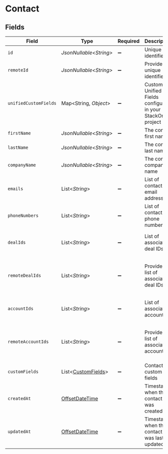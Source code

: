 # Contact


## Fields

| Field                                                                                        | Type                                                                                         | Required                                                                                     | Description                                                                                  | Example                                                                                      |
| -------------------------------------------------------------------------------------------- | -------------------------------------------------------------------------------------------- | -------------------------------------------------------------------------------------------- | -------------------------------------------------------------------------------------------- | -------------------------------------------------------------------------------------------- |
| `id`                                                                                         | *JsonNullable\<String>*                                                                      | :heavy_minus_sign:                                                                           | Unique identifier                                                                            | 8187e5da-dc77-475e-9949-af0f1fa4e4e3                                                         |
| `remoteId`                                                                                   | *JsonNullable\<String>*                                                                      | :heavy_minus_sign:                                                                           | Provider's unique identifier                                                                 | 8187e5da-dc77-475e-9949-af0f1fa4e4e3                                                         |
| `unifiedCustomFields`                                                                        | Map\<String, *Object*>                                                                       | :heavy_minus_sign:                                                                           | Custom Unified Fields configured in your StackOne project                                    | {<br/>"my_project_custom_field_1": "REF-1236",<br/>"my_project_custom_field_2": "some other value"<br/>} |
| `firstName`                                                                                  | *JsonNullable\<String>*                                                                      | :heavy_minus_sign:                                                                           | The contact first name                                                                       | Steve                                                                                        |
| `lastName`                                                                                   | *JsonNullable\<String>*                                                                      | :heavy_minus_sign:                                                                           | The contact last name                                                                        | Wozniak                                                                                      |
| `companyName`                                                                                | *JsonNullable\<String>*                                                                      | :heavy_minus_sign:                                                                           | The contact company name                                                                     | Apple Inc.                                                                                   |
| `emails`                                                                                     | List\<*String*>                                                                              | :heavy_minus_sign:                                                                           | List of contact email addresses                                                              | [<br/>"steve@apple.com"<br/>]                                                                |
| `phoneNumbers`                                                                               | List\<*String*>                                                                              | :heavy_minus_sign:                                                                           | List of contact phone numbers                                                                | [<br/>"123-456-7890"<br/>]                                                                   |
| `dealIds`                                                                                    | List\<*String*>                                                                              | :heavy_minus_sign:                                                                           | List of associated deal IDs                                                                  | [<br/>"deal-001",<br/>"deal-002"<br/>]                                                       |
| `remoteDealIds`                                                                              | List\<*String*>                                                                              | :heavy_minus_sign:                                                                           | Provider's list of associated deal IDs                                                       | [<br/>"e3cb75bf-aa84-466e-a6c1-b8322b257a48",<br/>"e3cb75bf-aa84-466e-a6c1-b8322b257a49"<br/>] |
| `accountIds`                                                                                 | List\<*String*>                                                                              | :heavy_minus_sign:                                                                           | List of associated account IDs                                                               | [<br/>"account-123",<br/>"account-456"<br/>]                                                 |
| `remoteAccountIds`                                                                           | List\<*String*>                                                                              | :heavy_minus_sign:                                                                           | Provider's list of associated account IDs                                                    | [<br/>"e3cb75bf-aa84-466e-a6c1-b8322b257a48",<br/>"e3cb75bf-aa84-466e-a6c1-b8322b257a49"<br/>] |
| `customFields`                                                                               | List\<[CustomFields](../../models/components/CustomFields.md)>                               | :heavy_minus_sign:                                                                           | Contact custom fields                                                                        |                                                                                              |
| `createdAt`                                                                                  | [OffsetDateTime](https://docs.oracle.com/javase/8/docs/api/java/time/OffsetDateTime.html)    | :heavy_minus_sign:                                                                           | Timestamp when the contact was created                                                       | 2021-01-01T01:01:01.000Z                                                                     |
| `updatedAt`                                                                                  | [OffsetDateTime](https://docs.oracle.com/javase/8/docs/api/java/time/OffsetDateTime.html)    | :heavy_minus_sign:                                                                           | Timestamp when the contact was last updated                                                  | 2021-01-01T01:01:01.000Z                                                                     |